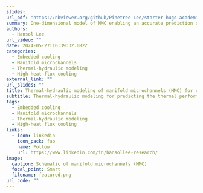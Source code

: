 ```yaml
---
slides:
url_pdf: "https://nbviewer.org/github/Pinetree-Lee/starter-hugo-academic/blob/main/assets/media/pdfs/IR_measurement_data_processing.pdf"
summary: One-dimensional model of MMC enabling an accurate prediction of the thermal performance and the flow non-uniformity
authors:
  - Hansol Lee
url_video: ""
date: 2024-05-27T10:39:32.082Z
categories:
  - Embedded cooling
  - Manifold microchannels
  - Thermal-hydraulic modeling
  - High-heat flux cooling
external_link: ""
url_slides: ""
title: Thermal-hydraulic modeling of manifold microchannels (MMC) for embedded cooling
subtitle: Thermal-hydraulic modeling for predicting the thermal performance and the flow non-uniformity of MMC
tags:
  - Embedded cooling
  - Manifold microchannels
  - Thermal-hydraulic modeling
  - High-heat flux cooling
links:
  - icon: linkedin
    icon_pack: fab
    name: Follow
    url: https://www.linkedin.com/in/hansollee-research/
image:
  caption: Schematic of manifold microchannels (MMC)
  focal_point: Smart
  filename: featured.png
url_code: ""
---
```



